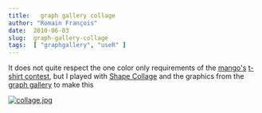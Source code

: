 ```yaml
---
title:   graph gallery collage
author: "Romain François"
date:  2010-06-03
slug:  graph-gallery-collage
tags:  [ "graphgallery", "useR" ]
---
```

<div class="post-content"><p>It does not quite respect the one color only requirements of the <a href="http://www.mango-solutions.com/">mango's</a> <a href="http://article.gmane.org/gmane.comp.lang.r.general/190785">t-shirt contest</a>, but I played with <a href="http://www.shapecollage.com/">Shape Collage</a> and the graphics from the <a href="http://addictedtor.free.fr/graphiques/">graph gallery</a> to make this

<a href="/public/posts/collage/collage.jpg"><img src="/public/posts/collage/.collage_m.jpg" alt="collage.jpg" style="margin: 0 auto; display: block;" title="collage.jpg, juin 2010"></a></p></div>
